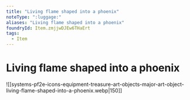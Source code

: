 ```yaml
---
title: "Living flame shaped into a phoenix"
noteType: ":luggage:"
aliases: "Living flame shaped into a phoenix"
foundryId: Item.zmjjwDJEw6THaErt
tags:
  - Item
---
```


# Living flame shaped into a phoenix
![[systems-pf2e-icons-equipment-treasure-art-objects-major-art-object-living-flame-shaped-into-a-phoenix.webp|150]]
